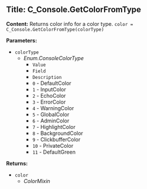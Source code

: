 ## Title: C_Console.GetColorFromType

**Content:**
Returns color info for a color type.
`color = C_Console.GetColorFromType(colorType)`

**Parameters:**
- `colorType`
  - *Enum.ConsoleColorType*
    - `Value`
    - `Field`
    - `Description`
    - `0` - DefaultColor
    - `1` - InputColor
    - `2` - EchoColor
    - `3` - ErrorColor
    - `4` - WarningColor
    - `5` - GlobalColor
    - `6` - AdminColor
    - `7` - HighlightColor
    - `8` - BackgroundColor
    - `9` - ClickbufferColor
    - `10` - PrivateColor
    - `11` - DefaultGreen

**Returns:**
- `color`
  - *ColorMixin*